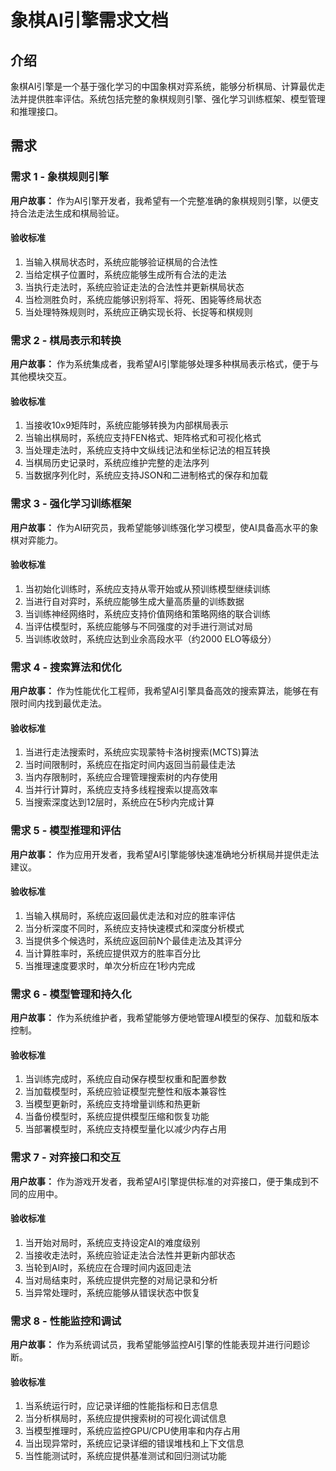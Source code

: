 # 象棋AI引擎需求文档

## 介绍

象棋AI引擎是一个基于强化学习的中国象棋对弈系统，能够分析棋局、计算最优走法并提供胜率评估。系统包括完整的象棋规则引擎、强化学习训练框架、模型管理和推理接口。

## 需求

### 需求 1 - 象棋规则引擎

**用户故事：** 作为AI引擎开发者，我希望有一个完整准确的象棋规则引擎，以便支持合法走法生成和棋局验证。

#### 验收标准

1. 当输入棋局状态时，系统应能够验证棋局的合法性
2. 当给定棋子位置时，系统应能够生成所有合法的走法
3. 当执行走法时，系统应验证走法的合法性并更新棋局状态
4. 当检测胜负时，系统应能够识别将军、将死、困毙等终局状态
5. 当处理特殊规则时，系统应正确实现长将、长捉等和棋规则

### 需求 2 - 棋局表示和转换

**用户故事：** 作为系统集成者，我希望AI引擎能够处理多种棋局表示格式，便于与其他模块交互。

#### 验收标准

1. 当接收10x9矩阵时，系统应能够转换为内部棋局表示
2. 当输出棋局时，系统应支持FEN格式、矩阵格式和可视化格式
3. 当处理走法时，系统应支持中文纵线记法和坐标记法的相互转换
4. 当棋局历史记录时，系统应维护完整的走法序列
5. 当数据序列化时，系统应支持JSON和二进制格式的保存和加载

### 需求 3 - 强化学习训练框架

**用户故事：** 作为AI研究员，我希望能够训练强化学习模型，使AI具备高水平的象棋对弈能力。

#### 验收标准

1. 当初始化训练时，系统应支持从零开始或从预训练模型继续训练
2. 当进行自对弈时，系统应能够生成大量高质量的训练数据
3. 当训练神经网络时，系统应支持价值网络和策略网络的联合训练
4. 当评估模型时，系统应能够与不同强度的对手进行测试对局
5. 当训练收敛时，系统应达到业余高段水平（约2000 ELO等级分）

### 需求 4 - 搜索算法和优化

**用户故事：** 作为性能优化工程师，我希望AI引擎具备高效的搜索算法，能够在有限时间内找到最优走法。

#### 验收标准

1. 当进行走法搜索时，系统应实现蒙特卡洛树搜索(MCTS)算法
2. 当时间限制时，系统应在指定时间内返回当前最佳走法
3. 当内存限制时，系统应合理管理搜索树的内存使用
4. 当并行计算时，系统应支持多线程搜索以提高效率
5. 当搜索深度达到12层时，系统应在5秒内完成计算

### 需求 5 - 模型推理和评估

**用户故事：** 作为应用开发者，我希望AI引擎能够快速准确地分析棋局并提供走法建议。

#### 验收标准

1. 当输入棋局时，系统应返回最优走法和对应的胜率评估
2. 当分析深度不同时，系统应支持快速模式和深度分析模式
3. 当提供多个候选时，系统应返回前N个最佳走法及其评分
4. 当计算胜率时，系统应提供双方的胜率百分比
5. 当推理速度要求时，单次分析应在1秒内完成

### 需求 6 - 模型管理和持久化

**用户故事：** 作为系统维护者，我希望能够方便地管理AI模型的保存、加载和版本控制。

#### 验收标准

1. 当训练完成时，系统应自动保存模型权重和配置参数
2. 当加载模型时，系统应验证模型完整性和版本兼容性
3. 当模型更新时，系统应支持增量训练和热更新
4. 当备份模型时，系统应提供模型压缩和恢复功能
5. 当部署模型时，系统应支持模型量化以减少内存占用

### 需求 7 - 对弈接口和交互

**用户故事：** 作为游戏开发者，我希望AI引擎提供标准的对弈接口，便于集成到不同的应用中。

#### 验收标准

1. 当开始对局时，系统应支持设定AI的难度级别
2. 当接收走法时，系统应验证走法合法性并更新内部状态
3. 当轮到AI时，系统应在合理时间内返回走法
4. 当对局结束时，系统应提供完整的对局记录和分析
5. 当异常处理时，系统应能够从错误状态中恢复

### 需求 8 - 性能监控和调试

**用户故事：** 作为系统调试员，我希望能够监控AI引擎的性能表现并进行问题诊断。

#### 验收标准

1. 当系统运行时，应记录详细的性能指标和日志信息
2. 当分析棋局时，系统应提供搜索树的可视化调试信息
3. 当模型推理时，系统应监控GPU/CPU使用率和内存占用
4. 当出现异常时，系统应记录详细的错误堆栈和上下文信息
5. 当性能测试时，系统应提供基准测试和回归测试功能